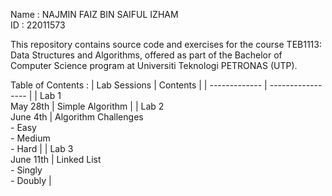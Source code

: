 Name : NAJMIN FAIZ BIN SAIFUL IZHAM<br>
ID : 22011573

This repository contains source code and exercises for the course TEB1113: Data Structures and Algorithms, offered as part of the Bachelor of Computer Science program at Universiti Teknologi PETRONAS (UTP).

Table of Contents :
| Lab Sessions  | Contents |
| ------------- | ----------------- |
| Lab 1<br>May 28th | Simple Algorithm |
| Lab 2<br>June 4th | Algorithm Challenges<br> - Easy<br> - Medium<br> - Hard |
| Lab 3<br>June 11th | Linked List<br> - Singly<br> - Doubly |
